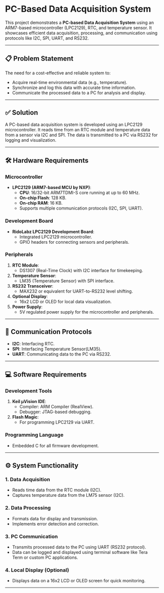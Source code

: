 # PC-Based Data Acquisition System

This project demonstrates a **PC-based Data Acquisition System** using an ARM7-based microcontroller (LPC2129), RTC, and temperature sensor. It showcases efficient data acquisition, processing, and communication using protocols like I2C, SPI, UART, and RS232.

---

## 📋 **Problem Statement**

The need for a cost-effective and reliable system to:
- Acquire real-time environmental data (e.g., temperature).
- Synchronize and log this data with accurate time information.
- Communicate the processed data to a PC for analysis and display.

---

## ✅ **Solution**

A PC-based data acquisition system is developed using an LPC2129 microcontroller. It reads time from an RTC module and temperature data from a sensor via I2C and SPI. The data is transmitted to a PC via RS232 for logging and visualization.

---

## 🛠️ **Hardware Requirements**

### **Microcontroller**
- **LPC2129 (ARM7-based MCU by NXP)**:
  - **CPU**: 16/32-bit ARM7TDMI-S core running at up to 60 MHz.
  - **On-chip Flash**: 128 KB.
  - **On-chip RAM**: 16 KB.
  - Supports multiple communication protocols (I2C, SPI, UART).

### **Development Board**
- **RidoLabz LPC2129 Development Board**:
  - Integrated LPC2129 microcontroller.
  - GPIO headers for connecting sensors and peripherals.

### **Peripherals**
1. **RTC Module**:  
   - DS1307 (Real-Time Clock) with I2C interface for timekeeping.
2. **Temperature Sensor**:  
   - LM35 (Temperature Sensor) with SPI interface.
3. **RS232 Transceiver**:  
   - MAX232 or equivalent for UART-to-RS232 level shifting.
4. **Optional Display**:  
   - 16x2 LCD or OLED for local data visualization.
5. **Power Supply**:  
   - 5V regulated power supply for the microcontroller and peripherals.

---

## 🔌 **Communication Protocols**
- **I2C**: Interfacing RTC.
- **SPI**: Interfacing Temperature Sensor(LM35).
- **UART**: Communicating data to the PC via RS232.

---

## 💻 **Software Requirements**

### **Development Tools**
1. **Keil μVision IDE**:
   - Compiler: ARM Compiler (RealView).
   - Debugger: JTAG-based debugging.
2. **Flash Magic**:
   - For programming LPC2129 via UART.

### **Programming Language**
- Embedded C for all firmware development.

---

## ⚙️ **System Functionality**

### **1. Data Acquisition**
- Reads time data from the RTC module (I2C).
- Captures temperature data from the LM75 sensor (I2C).

### **2. Data Processing**
- Formats data for display and transmission.
- Implements error detection and correction.

### **3. PC Communication**
- Transmits processed data to the PC using UART (RS232 protocol).
- Data can be logged and displayed using terminal software like Tera Term or custom PC applications.

### **4. Local Display (Optional)**
- Displays data on a 16x2 LCD or OLED screen for quick monitoring.

---
